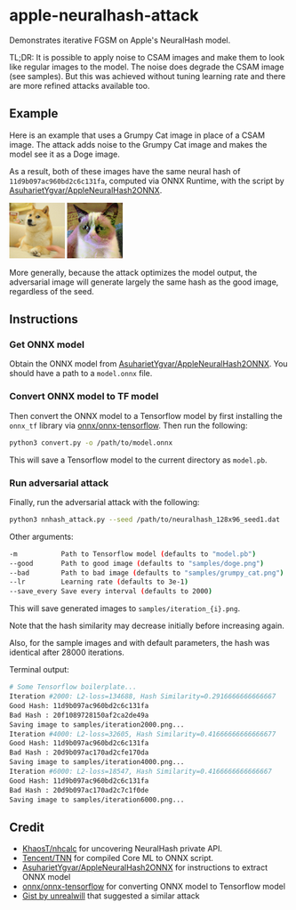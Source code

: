 # apple-neuralhash-attack

Demonstrates iterative FGSM on Apple's NeuralHash model.

TL;DR: It is possible to apply noise to CSAM images and make them to look like regular images to the model. The noise does degrade the CSAM image (see samples). But this was achieved without tuning learning rate and there are more refined attacks available too.

## Example

Here is an example that uses a Grumpy Cat image in place of a CSAM image. The attack adds noise to the Grumpy Cat image and makes the model see it as a Doge image.

As a result, both of these images have the same neural hash of `11d9b097ac960bd2c6c131fa`, computed via ONNX Runtime, with the script by [AsuharietYgvar/AppleNeuralHash2ONNX](https://github.com/AsuharietYgvar/AppleNeuralHash2ONNX).

<div>
<img src="https://raw.githubusercontent.com/greentfrapp/apple-neuralhash-attack/master/samples/doge.png" alt="doge" width="100px" height="whatever" style="display: inline-block;">
<img src="https://raw.githubusercontent.com/greentfrapp/apple-neuralhash-attack/master/samples/iteration_28000.png" alt="adv_cat" width="100px" height="whatever" style="display: inline-block;">
</div>

More generally, because the attack optimizes the model output, the adversarial image will generate largely the same hash as the good image, regardless of the seed.

## Instructions

### Get ONNX model
Obtain the ONNX model from [AsuharietYgvar/AppleNeuralHash2ONNX](https://github.com/AsuharietYgvar/AppleNeuralHash2ONNX). You should have a path to a `model.onnx` file.

### Convert ONNX model to TF model
Then convert the ONNX model to a Tensorflow model by first installing the `onnx_tf` library via [onnx/onnx-tensorflow](https://github.com/onnx/onnx-tensorflow). Then run the following:

```bash
python3 convert.py -o /path/to/model.onnx
```

This will save a Tensorflow model to the current directory as `model.pb`.

### Run adversarial attack
Finally, run the adversarial attack with the following:

```bash
python3 nnhash_attack.py --seed /path/to/neuralhash_128x96_seed1.dat
```

Other arguments:

```bash
-m           Path to Tensorflow model (defaults to "model.pb")
--good       Path to good image (defaults to "samples/doge.png")
--bad        Path to bad image (defaults to "samples/grumpy_cat.png")
--lr         Learning rate (defaults to 3e-1)
--save_every Save every interval (defaults to 2000)
```

This will save generated images to `samples/iteration_{i}.png`.

Note that the hash similarity may decrease initially before increasing again.

Also, for the sample images and with default parameters, the hash was identical after 28000 iterations.

Terminal output:
```bash
# Some Tensorflow boilerplate...
Iteration #2000: L2-loss=134688, Hash Similarity=0.2916666666666667
Good Hash: 11d9b097ac960bd2c6c131fa
Bad Hash : 20f1089728150af2ca2de49a
Saving image to samples/iteration2000.png...
Iteration #4000: L2-loss=32605, Hash Similarity=0.41666666666666677
Good Hash: 11d9b097ac960bd2c6c131fa
Bad Hash : 20d9b097ac170ad2cfe170da
Saving image to samples/iteration4000.png...
Iteration #6000: L2-loss=18547, Hash Similarity=0.4166666666666667
Good Hash: 11d9b097ac960bd2c6c131fa
Bad Hash : 20d9b097ac170ad2c7c1f0de
Saving image to samples/iteration6000.png...
```

## Credit

- [KhaosT/nhcalc](https://github.com/KhaosT/nhcalc) for uncovering NeuralHash private API.
- [Tencent/TNN](https://github.com/Tencent/TNN) for compiled Core ML to ONNX script.
- [AsuharietYgvar/AppleNeuralHash2ONNX](https://github.com/AsuharietYgvar/AppleNeuralHash2ONNX) for instructions to extract ONNX model
- [onnx/onnx-tensorflow](https://github.com/onnx/onnx-tensorflow) for converting ONNX model to Tensorflow model
- [Gist by unrealwill](https://gist.github.com/unrealwill/c480371c3a4bf3abb29856c29197c0be)  that suggested a similar attack
